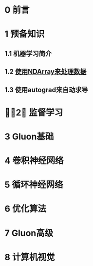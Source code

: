 # 0 前言
# 1 预备知识
## 1.1 机器学习简介
## 1.2 [使用NDArray来处理数据](http://zh.gluon.ai/chapter_crashcourse/ndarray.html)
## 1.3 使用autograd来自动求导

# 2 监督学习
# 3 Gluon基础
# 4 卷积神经网络
# 5 循环神经网络
# 6 优化算法
# 7 Gluon高级
# 8 计算机视觉